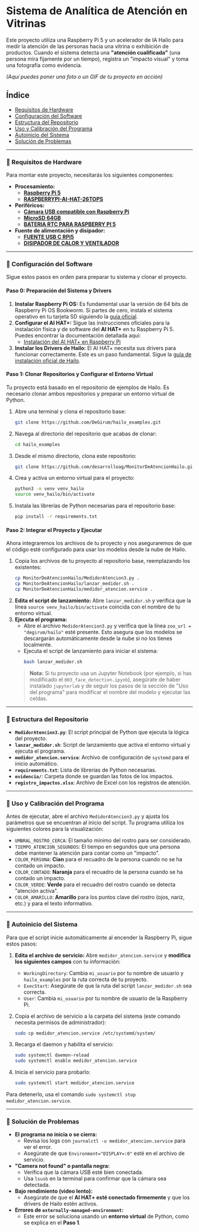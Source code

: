 # Sistema de Analítica de Atención en Vitrinas

Este proyecto utiliza una Raspberry Pi 5 y un acelerador de IA Hailo para medir la atención de las personas hacia una vitrina o exhibición de productos. Cuando el sistema detecta una **"atención cualificada"** (una persona mira fijamente por un tiempo), registra un "impacto visual" y toma una fotografía como evidencia.

*(Aquí puedes poner una foto o un GIF de tu proyecto en acción)*

## Índice

  * [Requisitos de Hardware](#-requisitos-de-hardware)
  * [Configuración del Software](#-Configuración-del-software)
  * [Estructura del Repositorio](#-estructura-del-repositorio)
  * [Uso y Calibración del Programa](#-uso-y-calibración-del-programa)
  * [Autoinicio del Sistema](#-autoinicio-del-sistema)
  * [Solución de Problemas](#-solución-de-problemas)

-----

### 🔌 Requisitos de Hardware 

Para montar este proyecto, necesitarás los siguientes componentes:

  * **Procesamiento:**
      * [**Raspberry Pi 5**](https://www.agelectronica.com/detalle?busca=RASPBERRYPI-5_slsh_8GB) 
      * [**RASPBERRYPI-AI-HAT-26TOPS**](https://www.agelectronica.com/detalle?busca=RASPBERRYPI-AI-HAT-26TOPS) 
  * **Periféricos:**
      * [**Cámara USB compatible con Raspberry Pi**](https://www.amazon.com.mx/Hikvision-micr%C3%B3fono-controlador-autoadaptable-compatible/dp/B09ZKMYGHV/ref=asc_df_B09ZKMYGHV?mcid=ef1de92b346430279dd4306b6399e37f&tag=gledskshopmx-20&linkCode=df0&hvadid=709890089230&hvpos=&hvnetw=g&hvrand=16821672071938846889&hvpone=&hvptwo=&hvqmt=&hvdev=c&hvdvcmdl=&hvlocint=&hvlocphy=9047092&hvtargid=pla-2206179281909&psc=1&language=es_MX&gad_source=1) 
      * [**MicroSD 64GB**](https://www.agelectronica.com/detalle?busca=RASPBERRYPI-A2-CII-SDC-64) 
      * [**BATERIA RTC PARA RASPBERRY PI 5**](https://www.agelectronica.com/detalle?busca=RASPBERRYPI-RTC-BATTERY) 
  * **Fuente de alimentación y disipador:**
      * [**FUENTE USB C RPi5**](https://www.agelectronica.com/detalle?busca=RASPBERRYPI-27W-USB-C-PSU)
      * [**DISIPADOR DE CALOR Y VENTILADOR**](https://www.agelectronica.com/detalle?busca=RASPBERRYPI-ACTIVE-COOLER)
        
-----

### 🔌 Configuración del Software 

Sigue estos pasos en orden para preparar tu sistema y clonar el proyecto.

#### **Paso 0: Preparación del Sistema y Drivers**

1.  **Instalar Raspberry Pi OS:** Es fundamental usar la versión de 64 bits de Raspberry Pi OS Bookworm. Si partes de cero, instala el sistema operativo en tu tarjeta SD siguiendo la [guía oficial](https://www.raspberrypi.com/software/).
2.  **Configurar el AI HAT+:** Sigue las instrucciones oficiales para la instalación física y de software del **AI HAT+** en tu Raspberry Pi 5. Puedes encontrar la documentación detallada aquí:
      * [Instalación del AI HAT+ en Raspberry Pi](https://www.raspberrypi.com/documentation/accessories/ai-hat-plus.html)
3.  **Instalar los Drivers de Hailo:** El AI HAT+ necesita sus drivers para funcionar correctamente. Este es un paso fundamental. Sigue la [guía de instalación oficial de Hailo](https://www.raspberrypi.com/documentation/computers/ai.html).

#### **Paso 1: Clonar Repositorios y Configurar el Entorno Virtual**

Tu proyecto está basado en el repositorio de ejemplos de Hailo. Es necesario clonar ambos repositorios y preparar un entorno virtual de Python.

1.  Abre una terminal y clona el repositorio base:
    ```bash
    git clone https://github.com/DeGirum/hailo_examples.git
    ```
2.  Navega al directorio del repositorio que acabas de clonar:
    ```bash
    cd hailo_examples
    ```
3.  Desde el mismo directorio, clona este repositorio:
    ```bash
    git clone https://github.com/desarrolloag/MonitorDeAtencionHailo.git
    ```
4.  Crea y activa un entorno virtual para el proyecto:
    ```bash
    python3 -m venv venv_hailo
    source venv_hailo/bin/activate
    ```
5.  Instala las librerías de Python necesarias para el repositorio base:
    ```bash
    pip install -r requirements.txt
    ```

#### **Paso 2: Integrar el Proyecto y Ejecutar**

Ahora integraremos los archivos de tu proyecto y nos aseguraremos de que el código esté configurado para usar los modelos desde la nube de Hailo.

1.  Copia los archivos de tu proyecto al repositorio base, reemplazando los existentes:
    ```bash
    cp MonitorDeAtencionHailo/MedidorAtencion3.py .
    cp MonitorDeAtencionHailo/lanzar_medidor.sh .
    cp MonitorDeAtencionHailo/medidor_atencion.service .
    ```
2.  **Edita el script de lanzamiento:** Abre `lanzar_medidor.sh` y verifica que la línea `source venv_hailo/bin/activate` coincida con el nombre de tu entorno virtual.
3.  **Ejecuta el programa:**
      * Abre el archivo `MedidorAtencion3.py` y verifica que la línea `zoo_url = "degirum/hailo"` esté presente. Esto asegura que los modelos se descargarán automáticamente desde la nube si no los tienes localmente.
      * Ejecuta el script de lanzamiento para iniciar el sistema:
        ```bash
        bash lanzar_medidor.sh
        ```
    > **Nota:** Si tu proyecto usa un Jupyter Notebook (por ejemplo, si has modificado el `003_face_detection.ipynb`), asegúrate de haber instalado `jupyterlab` y de seguir los pasos de la sección de "Uso del programa" para modificar el nombre del modelo y ejecutar las celdas.

-----

### 🔌 Estructura del Repositorio 

  * **`MedidorAtencion3.py`**: El script principal de Python que ejecuta la lógica del proyecto.
  * **`lanzar_medidor.sh`**: Script de lanzamiento que activa el entorno virtual y ejecuta el programa.
  * **`medidor_atencion.service`**: Archivo de configuración de `systemd` para el inicio automático.
  * **`requirements.txt`**: Lista de librerías de Python necesarias.
  * **`evidencia/`**: Carpeta donde se guardan las fotos de los impactos.
  * **`registro_impactos.xlsx`**: Archivo de Excel con los registros de atención.

-----

### 🔌 Uso y Calibración del Programa

Antes de ejecutar, abre el archivo `MedidorAtencion3.py` y ajusta los parámetros que se encuentran al inicio del script. Tu programa utiliza los siguientes colores para la visualización:

  * `UMBRAL_ROSTRO_CERCA`: El tamaño mínimo del rostro para ser considerado.
  * `TIEMPO_ATENCION_SEGUNDOS`: El tiempo en segundos que una persona debe mantener la atención para contar como un "impacto".
  * `COLOR_PERSONA`: **Cian** para el recuadro de la persona cuando no se ha contado un impacto.
  * `COLOR_CONTADO`: **Naranja** para el recuadro de la persona cuando se ha contado un impacto.
  * `COLOR_VERDE`: **Verde** para el recuadro del rostro cuando se detecta "atención activa".
  * `COLOR_AMARILLO`: **Amarillo** para los puntos clave del rostro (ojos, nariz, etc.) y para el texto informativo.

-----

### 🔌 Autoinicio del Sistema

Para que el script inicie automáticamente al encender la Raspberry Pi, sigue estos pasos:

1.  **Edita el archivo de servicio:** Abre `medidor_atencion.service` y **modifica los siguientes campos** con tu información:

      * `WorkingDirectory`: Cambia `mi_usuario` por tu nombre de usuario y `hailo_examples` por la ruta correcta de tu proyecto.
      * `ExecStart`: Asegúrate de que la ruta del script `lanzar_medidor.sh` sea correcta.
      * `User`: Cambia `mi_usuario` por tu nombre de usuario de la Raspberry Pi.

2.  Copia el archivo de servicio a la carpeta del sistema (este comando necesita permisos de administrador):

    ```bash
    sudo cp medidor_atencion.service /etc/systemd/system/
    ```

3.  Recarga el daemon y habilita el servicio:

    ```bash
    sudo systemctl daemon-reload
    sudo systemctl enable medidor_atencion.service
    ```

4.  Inicia el servicio para probarlo:

    ```bash
    sudo systemctl start medidor_atencion.service
    ```

Para detenerlo, usa el comando `sudo systemctl stop medidor_atencion.service`.

-----

### 🔌 Solución de Problemas

  * **El programa no inicia o se cierra:**
      * Revisa los logs con `journalctl -u medidor_atencion.service` para ver el error.
      * Asegúrate de que `Environment="DISPLAY=:0"` esté en el archivo de servicio.
  * **"Camera not found" o pantalla negra:**
      * Verifica que la cámara USB esté bien conectada.
      * Usa `lsusb` en la terminal para confirmar que la cámara sea detectada.
  * **Bajo rendimiento (video lento):**
      * Asegúrate de que el **AI HAT+ esté conectado firmemente** y que los drivers de Hailo estén activos.
  * **Errores de `externally-managed-environment`:**
      * Este error se soluciona usando un **entorno virtual** de Python, como se explica en el **Paso 1**.
